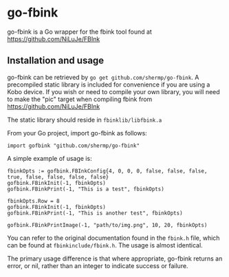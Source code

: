# go-fbink
go-fbink is a Go wrapper for the fbink tool found at https://github.com/NiLuJe/FBInk

## Installation and usage
go-fbink can be retrieved by `go get github.com/shermp/go-fbink`. A precompiled static library is included for convenience if you are using a Kobo device. If you wish or need to compile your own library, you will need to make the "pic" target when compiling fbink from https://github.com/NiLuJe/FBInk

The static library should reside in `fbinklib/libfbink.a`

From your Go project, import go-fbink as follows:
```
import gofbink "github.com/shermp/go-fbink"
```
A simple example of usage is:
```
fbinkOpts := gofbink.FBInkConfig{4, 0, 0, 0, false, false, false, true, false, false, false, false}
gofbink.FBinkInit(-1, fbinkOpts)
gofbink.FBinkPrint(-1, "This is a test", fbinkOpts)

fbinkOpts.Row = 8
gofbink.FBinkInit(-1, fbinkOpts)
gofbink.FBinkPrint(-1, "This is another test", fbinkOpts)

gofbink.FBinkPrintImage(-1, "path/to/img.png", 10, 20, fbinkOpts)
```
You can refer to the original documentation found in the `fbink.h` file, which can be found at `fbinkinclude/fbink.h`. The usage is almost identical.

The primary usage difference is that where appropriate, go-fbink returns an error, or nil, rather than an integer to indicate success or failure.

